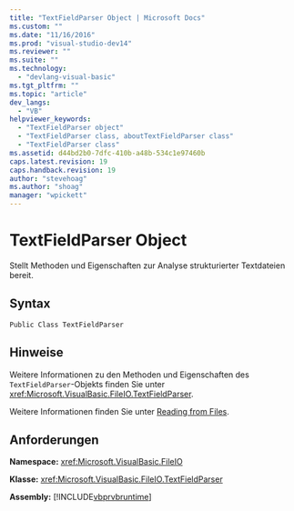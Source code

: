 ```yaml
---
title: "TextFieldParser Object | Microsoft Docs"
ms.custom: ""
ms.date: "11/16/2016"
ms.prod: "visual-studio-dev14"
ms.reviewer: ""
ms.suite: ""
ms.technology: 
  - "devlang-visual-basic"
ms.tgt_pltfrm: ""
ms.topic: "article"
dev_langs: 
  - "VB"
helpviewer_keywords: 
  - "TextFieldParser object"
  - "TextFieldParser class, aboutTextFieldParser class"
  - "TextFieldParser class"
ms.assetid: d44bd2b0-7dfc-410b-a48b-534c1e97460b
caps.latest.revision: 19
caps.handback.revision: 19
author: "stevehoag"
ms.author: "shoag"
manager: "wpickett"
---
```

# TextFieldParser Object
Stellt Methoden und Eigenschaften zur Analyse strukturierter Textdateien bereit.  
  
## Syntax  
  
```  
Public Class TextFieldParser  
```  
  
## Hinweise  
 Weitere Informationen zu den Methoden und Eigenschaften des `TextFieldParser`\-Objekts finden Sie unter <xref:Microsoft.VisualBasic.FileIO.TextFieldParser>.  
  
 Weitere Informationen finden Sie unter [Reading from Files](../../../visual-basic/developing-apps/programming/drives-directories-files/reading-from-files.md).  
  
## Anforderungen  
 **Namespace:** <xref:Microsoft.VisualBasic.FileIO>  
  
 **Klasse:** <xref:Microsoft.VisualBasic.FileIO.TextFieldParser>  
  
 **Assembly:** [!INCLUDE[vbprvbruntime](../../../visual-basic/language-reference/objects/includes/vbprvbruntime_md.md)]
